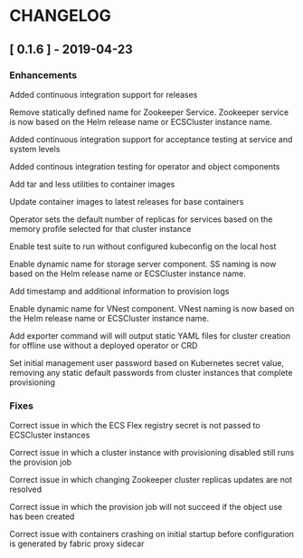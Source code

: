 # CHANGELOG

## [ 0.1.6 ] - 2019-04-23

### Enhancements

Added continuous integration support for releases

Remove statically defined name for Zookeeper Service. Zookeeper service is now based on the Helm release name or ECSCluster instance name.

Added continuous integration support for acceptance testing at service and system levels

Added continous integration testing for operator and object components

Add tar and less utilities to container images

Update container images to latest releases for base containers

Operator sets the default number of replicas for services based on the memory profile selected for that cluster instance

Enable test suite to run without configured kubeconfig on the local host

Enable dynamic name for storage server component. SS naming is now based on the Helm release name or ECSCluster instance name.

Add timestamp and additional information to provision logs

Enable dynamic name for VNest component. VNest naming is now based on the Helm release name or ECSCluster instance name.

Add exporter command will will output static YAML files for cluster creation for offline use without a deployed operator or CRD

Set initial management user password based on Kubernetes secret value, removing any static default passwords from cluster instances that complete provisioning

### Fixes

Correct issue in which the ECS Flex registry secret is not passed to ECSCluster instances

Correct issue in which a cluster instance with provisioning disabled still runs the provision job

Correct issue in which changing Zookeeper cluster replicas updates are not resolved

Correct issue in which the provision job will not succeed if the object use has been created

Correct issue with containers crashing on initial startup before configuration is generated by fabric proxy sidecar

